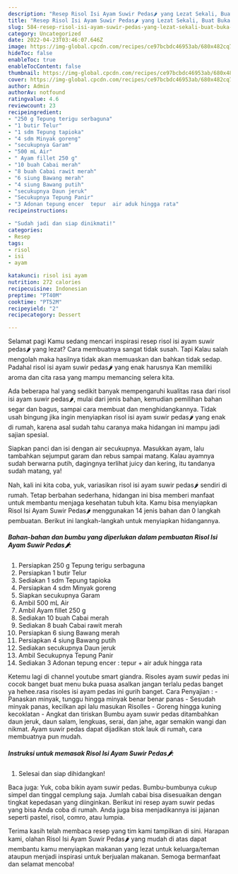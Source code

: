 ```yaml
---
description: "Resep Risol Isi Ayam Suwir Pedas🌶️ yang Lezat Sekali, Buat Buka Puasa Sempurna"
title: "Resep Risol Isi Ayam Suwir Pedas🌶️ yang Lezat Sekali, Buat Buka Puasa Sempurna"
slug: 584-resep-risol-isi-ayam-suwir-pedas-yang-lezat-sekali-buat-buka-puasa-sempurna
category: Uncategorized
date: 2022-04-23T03:46:07.646Z
image: https://img-global.cpcdn.com/recipes/ce97bcbdc46953ab/680x482cq70/risol-isi-ayam-suwir-pedas-foto-resep-utama.jpg
hideToc: false
enableToc: true
enableTocContent: false
thumbnail: https://img-global.cpcdn.com/recipes/ce97bcbdc46953ab/680x482cq70/risol-isi-ayam-suwir-pedas-foto-resep-utama.jpg
cover: https://img-global.cpcdn.com/recipes/ce97bcbdc46953ab/680x482cq70/risol-isi-ayam-suwir-pedas-foto-resep-utama.jpg
author: Admin
authorAv: notfound
ratingvalue: 4.6
reviewcount: 23
recipeingredient:
- "250 g Tepung terigu serbaguna"
- "1 butir Telur"
- "1 sdm Tepung tapioka"
- "4 sdm Minyak goreng"
- "secukupnya Garam"
- "500 mL Air"
- " Ayam fillet 250 g"
- "10 buah Cabai merah"
- "8 buah Cabai rawit merah"
- "6 siung Bawang merah"
- "4 siung Bawang putih"
- "secukupnya Daun jeruk"
- "Secukupnya Tepung Panir"
- "3 Adonan tepung encer  tepur  air aduk hingga rata"
recipeinstructions:

- "Sudah jadi dan siap dinikmati!"
categories:
- Resep
tags:
- risol
- isi
- ayam

katakunci: risol isi ayam 
nutrition: 272 calories
recipecuisine: Indonesian
preptime: "PT40M"
cooktime: "PT52M"
recipeyield: "2"
recipecategory: Dessert

---
```



Selamat pagi Kamu sedang mencari inspirasi resep risol isi ayam suwir pedas🌶️ yang lezat? Cara membuatnya sangat tidak susah. Tapi Kalau salah mengolah maka hasilnya tidak akan memuaskan dan bahkan tidak sedap. Padahal risol isi ayam suwir pedas🌶️ yang enak harusnya Kan memiliki aroma dan cita rasa yang mampu memancing selera kita.


Ada beberapa hal yang sedikit banyak mempengaruhi kualitas rasa dari risol isi ayam suwir pedas🌶️, mulai dari jenis bahan, kemudian pemilihan bahan segar dan bagus, sampai cara membuat dan menghidangkannya. Tidak usah bingung jika ingin menyiapkan risol isi ayam suwir pedas🌶️ yang enak di rumah, karena asal sudah tahu caranya maka hidangan ini mampu jadi sajian spesial.

Siapkan panci dan isi dengan air secukupnya. Masukkan ayam, lalu tambahkan sejumput garam dan rebus sampai matang. Kalau ayamnya sudah berwarna putih, dagingnya terlihat juicy dan kering, itu tandanya sudah matang, ya!


Nah, kali ini kita coba, yuk, variasikan risol isi ayam suwir pedas🌶️ sendiri di rumah. Tetap berbahan sederhana, hidangan ini bisa memberi manfaat untuk membantu menjaga kesehatan tubuh kita. Kamu bisa menyiapkan Risol Isi Ayam Suwir Pedas🌶️ menggunakan 14 jenis bahan dan 0 langkah pembuatan. Berikut ini langkah-langkah untuk menyiapkan hidangannya.

<!--inarticleads1-->

##### Bahan-bahan dan bumbu yang diperlukan dalam pembuatan Risol Isi Ayam Suwir Pedas🌶️:

1. Persiapkan 250 g Tepung terigu serbaguna
1. Persiapkan 1 butir Telur
1. Sediakan 1 sdm Tepung tapioka
1. Persiapkan 4 sdm Minyak goreng
1. Siapkan secukupnya Garam
1. Ambil 500 mL Air
1. Ambil  Ayam fillet 250 g
1. Sediakan 10 buah Cabai merah
1. Sediakan 8 buah Cabai rawit merah
1. Persiapkan 6 siung Bawang merah
1. Persiapkan 4 siung Bawang putih
1. Sediakan secukupnya Daun jeruk
1. Ambil Secukupnya Tepung Panir
1. Sediakan 3 Adonan tepung encer : tepur + air aduk hingga rata


Ketemu lagi di channel youtube smart giandra. Risoles ayam suwir pedas ini cocok banget buat menu buka puasa asalkan jangan terlalu pedas banget ya hehee.rasa risoles isi ayam pedas ini gurih banget. Cara Penyajian : - Panaskan minyak, tunggu hingga minyak benar benar panas - Sesudah minyak panas, kecilkan api lalu masukan Risolles - Goreng hingga kuning kecoklatan - Angkat dan tiriskan Bumbu ayam suwir pedas ditambahkan daun jeruk, daun salam, lengkuas, serai, dan jahe, agar semakin wangi dan nikmat. Ayam suwir pedas dapat dijadikan stok lauk di rumah, cara membuatnya pun mudah. 

<!--inarticleads2-->

##### Instruksi untuk memasak Risol Isi Ayam Suwir Pedas🌶️:


1. Selesai dan siap dihidangkan!

Baca juga: Yuk, coba bikin ayam suwir pedas. Bumbu-bumbunya cukup simpel dan tinggal cemplung saja. Jumlah cabai bisa disesuaikan dengan tingkat kepedasan yang diinginkan. Berikut ini resep ayam suwir pedas yang bisa Anda coba di rumah. Anda juga bisa menjadikannya isi jajanan seperti pastel, risol, comro, atau lumpia. 

Terima kasih telah membaca resep yang tim kami tampilkan di sini. Harapan kami, olahan Risol Isi Ayam Suwir Pedas🌶️ yang mudah di atas dapat membantu kamu menyiapkan makanan yang lezat untuk keluarga/teman ataupun menjadi inspirasi untuk berjualan makanan. Semoga bermanfaat dan selamat mencoba!
